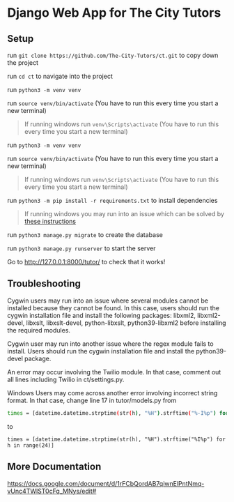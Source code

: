 # Django Web App for The City Tutors

## Setup

run `git clone https://github.com/The-City-Tutors/ct.git` to copy down the project

run `cd ct` to navigate into the project

run `python3 -m venv venv`

run `source venv/bin/activate` (You have to run this every time you start a new terminal)

> If running windows run `venv\Scripts\activate` (You have to run this every time you start a new terminal)

run `python3 -m venv venv`

run `source venv/bin/activate` (You have to run this every time you start a new terminal)

> If running windows run `venv\Scripts\activate` (You have to run this every time you start a new terminal)

run `python3 -m pip install -r requirements.txt` to install dependencies

> If running windows you may run into an issue which can be solved by [these instructions](https://docs.microsoft.com/en-us/windows/win32/fileio/maximum-file-path-limitation?tabs=powershell#enable-long-paths-in-windows-10-version-1607-and-later)

run `python3 manage.py migrate` to create the database

run `python3 manage.py runserver` to start the server

Go to http://127.0.0.1:8000/tutor/ to check that it works!

## Troubleshooting
Cygwin users may run into an issue where several modules cannot be installed because they cannot be found. In this case, users should run the cygwin installation file and install the following packages: libxml2, libxml2-devel, libxslt, libxslt-devel, python-libxslt, python39-libxml2 before installing the required modules.

Cygwin user may run into another issue where the regex module fails to install. Users should run the cygwin installation file and install the python39-devel package.

An error may occur involving the Twilio module. In that case, comment out all lines including Twilio in ct/settings.py.

Windows Users may come across another error involving incorrect string format. In that case, change line 17 in tutor/models.py from

```sh
times = [datetime.datetime.strptime(str(h), "%H").strftime("%-I%p") for h in range(24)]
```
to

```#!/bin/sh
times = [datetime.datetime.strptime(str(h), "%H").strftime("%I%p") for h in range(24)]
```

## More Documentation
https://docs.google.com/document/d/1rFCbQordAB7qiwnElPntNmq-vUnc4TWlST0cFq_MNys/edit#
